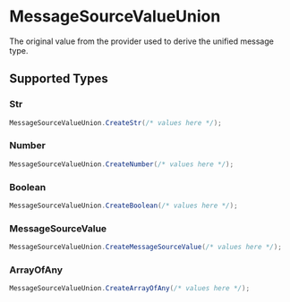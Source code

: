 # MessageSourceValueUnion

The original value from the provider used to derive the unified message type.


## Supported Types

### Str

```csharp
MessageSourceValueUnion.CreateStr(/* values here */);
```

### Number

```csharp
MessageSourceValueUnion.CreateNumber(/* values here */);
```

### Boolean

```csharp
MessageSourceValueUnion.CreateBoolean(/* values here */);
```

### MessageSourceValue

```csharp
MessageSourceValueUnion.CreateMessageSourceValue(/* values here */);
```

### ArrayOfAny

```csharp
MessageSourceValueUnion.CreateArrayOfAny(/* values here */);
```
